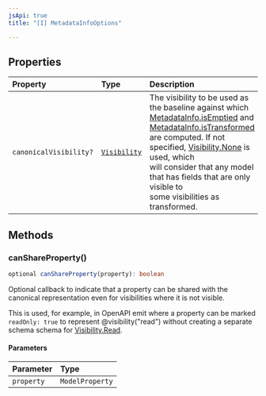```yaml
---
jsApi: true
title: "[I] MetadataInfoOptions"

---
```

## Properties

| Property | Type | Description |
| :------ | :------ | :------ |
| `canonicalVisibility?` | [`Visibility`](../enumerations/Visibility.md) | The visibility to be used as the baseline against which<br />[MetadataInfo.isEmptied](MetadataInfo.md#isemptied) and [MetadataInfo.isTransformed](MetadataInfo.md#istransformed)<br />are computed. If not specified, [Visibility.None](../enumerations/Visibility.md) is used, which<br />will consider that any model that has fields that are only visible to<br />some visibilities as transformed. |

## Methods

### canShareProperty()

```ts
optional canShareProperty(property): boolean
```

Optional callback to indicate that a property can be shared with the
canonical representation even for visibilities where it is not visible.

This is used, for example, in OpenAPI emit where a property can be
marked `readOnly: true` to represent @visibility("read") without
creating a separate schema schema for [Visibility.Read](../enumerations/Visibility.md).

#### Parameters

| Parameter | Type |
| :------ | :------ |
| `property` | `ModelProperty` |
